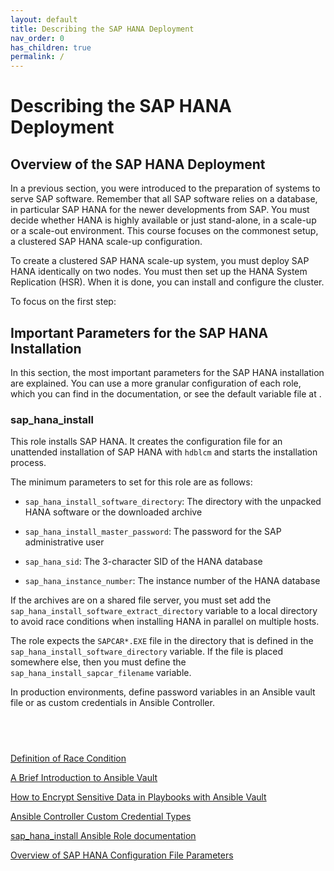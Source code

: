 ```yaml
---
layout: default
title: Describing the SAP HANA Deployment
nav_order: 0
has_children: true
permalink: /
---
```


# Describing the SAP HANA Deployment

## Overview of the SAP HANA Deployment

In a previous section, you were introduced to the preparation of systems
to serve SAP software. Remember that all SAP software relies on a
database, in particular SAP HANA for the newer developments from SAP.
You must decide whether HANA is highly available or just stand-alone, in
a scale-up or a scale-out environment. This course focuses on the
commonest setup, a clustered SAP HANA scale-up configuration.

To create a clustered SAP HANA scale-up system, you must deploy SAP HANA
identically on two nodes. You must then set up the HANA System
Replication (HSR). When it is done, you can install and configure the
cluster.

To focus on the first step:

## Important Parameters for the SAP HANA Installation

In this section, the most important parameters for the SAP HANA
installation are explained. You can use a more granular configuration of
each role, which you can find in the documentation, or see the default
variable file at
[](https://github.com/sap-linuxlab/community.sap_install/blob/main/roles/sap_hana_install/defaults/main.yml).

### sap_hana_install

This role installs SAP HANA. It creates the configuration file for an
unattended installation of SAP HANA with `hdblcm` and starts the
installation process.

The minimum parameters to set for this role are as follows:

- `sap_hana_install_software_directory`: The directory with the
  unpacked HANA software or the downloaded archive

- `sap_hana_install_master_password`: The password for the SAP
  administrative user

- `sap_hana_sid`: The 3-character SID of the HANA database

- `sap_hana_instance_number`: The instance number of the HANA database

If the archives are on a shared file server, you must set add the
`sap_hana_install_software_extract_directory` variable to a local
directory to avoid race conditions when installing HANA in parallel on
multiple hosts.

The role expects the `SAPCAR*.EXE` file in the directory that is defined
in the `sap_hana_install_software_directory` variable. If the file is
placed somewhere else, then you must define the
`sap_hana_install_sapcar_filename` variable.

In production environments, define password variables in an Ansible
vault file or as custom credentials in Ansible Controller.

##  

[Definition of Race
Condition](https://en.wikipedia.org/wiki/Race_condition#In_software)

[A Brief Introduction to Ansible
Vault](https://www.redhat.com/sysadmin/introduction-ansible-vault)

[How to Encrypt Sensitive Data in Playbooks with Ansible
Vault](https://www.redhat.com/sysadmin/ansible-vault-secure-playbooks)

[Ansible Controller Custom Credential
Types](https://docs.ansible.com/automation-controller/latest/html/userguide/credential_types.html)

[sap_hana_install Ansible Role
documentation](https://console.redhat.com/ansible/automation-hub/repo/published/redhat/sap_install/content/role/sap_hana_install)

[Overview of SAP HANA Configuration File
Parameters](https://bit.ly/sap-hana-config-file-params)

